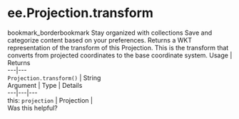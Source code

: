  
#  ee.Projection.transform
bookmark_borderbookmark Stay organized with collections  Save and categorize content based on your preferences.
Returns a WKT representation of the transform of this Projection. This is the transform that converts from projected coordinates to the base coordinate system.
Usage | Returns  
---|---  
`Projection.transform()` | String  
Argument | Type | Details  
---|---|---  
this: `projection` | Projection |   
Was this helpful?

